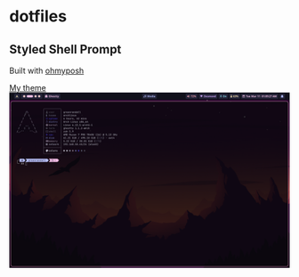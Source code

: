 # dotfiles

## Styled Shell Prompt 
Built with [ohmyposh](https://ohmyposh.dev/)

[My theme](ohmyposh/.config/ohmyposh/randalls-posh-prompt.json)
![Screenshot](screenshots/styled-prompt-2025.png)
